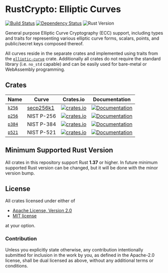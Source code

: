 # RustCrypto: Elliptic Curves

[![Build Status][build-image]][build-link]
[![Dependency Status][deps-image]][deps-link]
![Rust Version][rustc-image]

General purpose Elliptic Curve Cryptography (ECC) support, including types
and traits for representing various elliptic curve forms, scalars, points,
and public/secret keys composed thereof.

All curves reside in the separate crates and implemented using traits from
the [`elliptic-curve`](https://docs.rs/elliptic-curve/) crate. Additionally all
crates do not require the standard library (i.e. `no_std` capable) and can be
easily used for bare-metal or WebAssembly programming.

## Crates

| Name     | Curve | Crates.io | Documentation |
|----------|-----------|-----------|---------------|
| [`k256`] | [secp256k1](https://en.bitcoin.it/wiki/Secp256k1) | [![crates.io](https://img.shields.io/crates/v/k256.svg)](https://crates.io/crates/k256) | [![Documentation](https://docs.rs/k256/badge.svg)](https://docs.rs/k256) |
| [`p256`] | NIST P-256 | [![crates.io](https://img.shields.io/crates/v/p256.svg)](https://crates.io/crates/p256) | [![Documentation](https://docs.rs/p256/badge.svg)](https://docs.rs/p256) |
| [`p384`] | NIST P-384 | [![crates.io](https://img.shields.io/crates/v/p384.svg)](https://crates.io/crates/p384) | [![Documentation](https://docs.rs/p384/badge.svg)](https://docs.rs/p384) |
| [`p521`] | NIST P-521 | [![crates.io](https://img.shields.io/crates/v/p521.svg)](https://crates.io/crates/p521) | [![Documentation](https://docs.rs/p521/badge.svg)](https://docs.rs/p521) |

## Minimum Supported Rust Version

All crates in this repository support Rust **1.37** or higher. In future minimum
supported Rust version can be changed, but it will be done with the minor
version bump.

## License

All crates licensed under either of

 * [Apache License, Version 2.0](http://www.apache.org/licenses/LICENSE-2.0)
 * [MIT license](http://opensource.org/licenses/MIT)

at your option.

### Contribution

Unless you explicitly state otherwise, any contribution intentionally submitted
for inclusion in the work by you, as defined in the Apache-2.0 license, shall be
dual licensed as above, without any additional terms or conditions.

[//]: # (badges)

[build-image]: https://travis-ci.com/RustCrypto/elliptic-curves.svg?branch=master
[build-link]: https://travis-ci.com/RustCrypto/elliptic-curves
[deps-image]: https://deps.rs/repo/github/RustCrypto/elliptic-curves/status.svg
[deps-link]: https://deps.rs/repo/github/RustCrypto/elliptic-curves
[rustc-image]: https://img.shields.io/badge/rustc-1.37+-blue.svg

[//]: # (crates)

[`k256`]: https://github.com/RustCrypto/elliptic-curves/tree/master/k256
[`p256`]: https://github.com/RustCrypto/elliptic-curves/tree/master/p256
[`p384`]: https://github.com/RustCrypto/elliptic-curves/tree/master/p384
[`p521`]: https://github.com/RustCrypto/elliptic-curves/tree/master/p521
